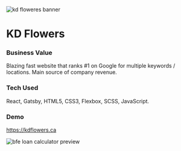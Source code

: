 <img src="https://i.imgur.com/Sr2ys3n.jpg" alt="kd floweres banner"/>

<h1>KD Flowers</h1>

<h3>Business Value</h3>

Blazing fast website that ranks #1 on Google for multiple keywords / locations. Main source of company revenue.

<h3>Tech Used</h3>

React, Gatsby, HTML5, CSS3, Flexbox, SCSS, JavaScript.

<h3>Demo</h3>

https://kdflowers.ca

<img src="https://i.imgur.com/1VPxxaE.png" alt="bfe loan calculator preview"/>
